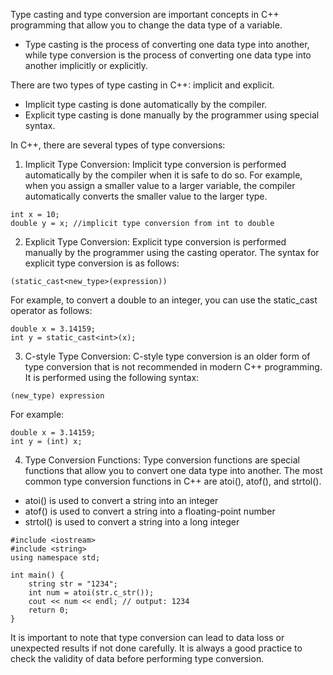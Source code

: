 Type casting and type conversion are important concepts in C++ programming that allow you to change the data type of a variable. 
- Type casting is the process of converting one data type into another, while type conversion is the process of converting one data type into another implicitly or explicitly.

There are two types of type casting in C++: implicit and explicit. 
- Implicit type casting is done automatically by the compiler.
- Explicit type casting is done manually by the programmer using special syntax.

In C++, there are several types of type conversions:

1. Implicit Type Conversion:
Implicit type conversion is performed automatically by the compiler when it is safe to do so. For example, when you assign a smaller value to a larger variable, the compiler automatically converts the smaller value to the larger type.

```
int x = 10;
double y = x; //implicit type conversion from int to double
```

2. Explicit Type Conversion:
Explicit type conversion is performed manually by the programmer using the casting operator. The syntax for explicit type conversion is as follows:

```
(static_cast<new_type>(expression))
```

For example, to convert a double to an integer, you can use the static_cast operator as follows:

```
double x = 3.14159;
int y = static_cast<int>(x);
```

3. C-style Type Conversion:
C-style type conversion is an older form of type conversion that is not recommended in modern C++ programming. It is performed using the following syntax:

```
(new_type) expression
```

For example:

```
double x = 3.14159;
int y = (int) x;
```

4. Type Conversion Functions:
Type conversion functions are special functions that allow you to convert one data type into another. The most common type conversion functions in C++ are atoi(), atof(), and strtol().

- atoi() is used to convert a string into an integer
- atof() is used to convert a string into a floating-point number
- strtol() is used to convert a string into a long integer

```
#include <iostream>
#include <string>
using namespace std;

int main() {
    string str = "1234";
    int num = atoi(str.c_str());
    cout << num << endl; // output: 1234
    return 0;
}
```

It is important to note that type conversion can lead to data loss or unexpected results if not done carefully. It is always a good practice to check the validity of data before performing type conversion.